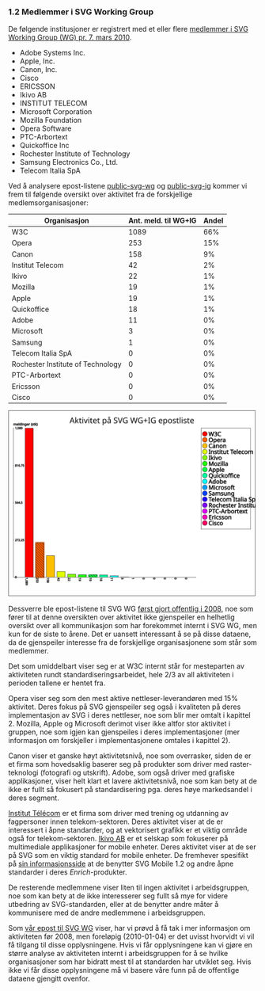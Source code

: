 
### 1.2 Medlemmer i SVG Working Group ###

De følgende institusjoner er registrert med et eller flere [medlemmer i
SVG Working Group (WG) pr. 7. mars 2010][1].

 * Adobe Systems Inc.
 * Apple, Inc.
 * Canon, Inc.
 * Cisco
 * ERICSSON
 * Ikivo AB
 * INSTITUT TELECOM
 * Microsoft Corporation
 * Mozilla Foundation
 * Opera Software
 * PTC-Arbortext
 * Quickoffice Inc
 * Rochester Institute of Technology
 * Samsung Electronics Co., Ltd.
 * Telecom Italia SpA

Ved å analysere epost-listene [public-svg-wg][2] og [public-svg-ig][3]
kommer vi frem til følgende oversikt over aktivitet fra de forskjellige
medlemsorganisasjoner:

| Organisasjon                      | Ant. meld. til WG+IG | Andel |
|-----------------------------------|----------------------|-------|
| W3C                               |                 1089 |   66% |
| Opera                             |                  253 |   15% |
| Canon                             |                  158 |    9% |
| Institut Telecom                  |                   42 |    2% |
| Ikivo                             |                   22 |    1% |
| Mozilla                           |                   19 |    1% |
| Apple                             |                   19 |    1% |
| Quickoffice                       |                   18 |    1% |
| Adobe                             |                   11 |    0% |
| Microsoft                         |                    3 |    0% |
| Samsung                           |                    1 |    0% |
| Telecom Italia SpA                |                    0 |    0% |
| Rochester Institute of Technology |                    0 |    0% |
| PTC-Arbortext                     |                    0 |    0% |
| Ericsson                          |                    0 |    0% |
| Cisco                             |                    0 |    0% |


<img src="epost-aktivitet.svg" alt="Fordeling av epost-aktivitet" width="500" height="375" />

Dessverre ble epost-listene til SVG WG [først gjort offentlig i 2008][4],
noe som fører til at denne oversikten over aktivitet ikke gjenspeiler en
helhetlig oversikt over all kommunikasjon som har forekommet internt i SVG
WG, men kun for de siste to årene. Det er uansett interessant å se på disse
dataene, da de gjenspeiler interesse fra de forskjellige organisasjonene som
står som medlemmer.

Det som umiddelbart viser seg er at W3C internt står for mesteparten av
aktiviteten rundt standardiseringsarbeidet, hele 2/3 av all aktiviteten i
perioden tallene er hentet fra.

Opera viser seg som den mest aktive nettleser-leverandøren med 15%
aktivitet. Deres fokus på SVG gjenspeiler seg også i kvaliteten på deres
implementasjon av SVG i deres nettleser, noe som blir mer omtalt i kapittel
2. Mozilla, Apple og Microsoft derimot viser ikke altfor stor aktivitet i
gruppen, noe som igjen kan gjenspeiles i deres implementasjoner (mer
informasjon om forskjeller i implementasjonene omtales i kapittel 2).

Canon viser et ganske høyt aktivitetsnivå, noe som overrasker, siden de er
et firma som hovedsaklig baserer seg på produkter som driver med
raster-teknologi (fotografi og utskrift). Adobe, som også driver med
grafiske applikasjoner, viser helt klart et lavere aktivitetsnivå, noe som
kan bety at de ikke er fullt så fokusert på standardisering pga. deres høye
markedsandel i deres segment.

[Institut Télécom][5] er et firma som driver med trening og utdanning av
fagpersoner innen telekom-sektoren. Deres aktivitet viser at de er
interessert i åpne standarder, og at vektorisert grafikk er et viktig område
også for telekom-sektoren. [Ikivo AB][6] er et selskap som fokuserer på
multimediale applikasjoner for mobile enheter. Deres aktivitet viser at de
ser på SVG som en viktig standard for mobile enheter. De fremhever spesifikt
på [sin informasjonsside][7] at de benytter SVG Mobile 1.2 og andre åpne
standarder i deres *Enrich*-produkter.

De resterende medlemmene viser liten til ingen aktivitet i arbeidsgruppen,
noe som kan bety at de ikke interesserer seg fullt så mye for videre
utbedring av SVG-standarden, eller at de benytter andre måter å kommunisere
med de andre medlemmene i arbeidsgruppen.

Som [vår epost til SVG WG][4] viser, har vi prøvd å få tak i mer informasjon
om aktiviteten før 2008, men foreløpig (2010-01-04) er det uvisst hvorvidt
vi vil få tilgang til disse opplysningene. Hvis vi får opplysningene kan vi
gjøre en større analyse av aktiviteten internt i arbeidsgruppen for å se
hvilke organisasjoner som har bidratt mest til at standarden har utviklet
seg. Hvis ikke vi får disse opplysningene må vi basere våre funn på de
offentlige dataene gjengitt ovenfor.

[1]: http://www.w3.org/2000/09/dbwg/details?group=19480&public=1&gs=1& "SVG Working Group Participants, W3C/Gerald Oskoboiny/Dominique Hazaël-Massieux, 2010-04-09"
[2]: http://lists.w3.org/Archives/Public/public-svg-wg/ "SVG Working Group public mailing list archive, uthentet 2010-04-01"
[3]: http://lists.w3.org/Archives/Public/public-svg-ig/ "SVG Interest Group public mailing list archive, uthentet 2010-04-01"
[4]: #vedlegg "Information directly from Doug Schepers, W3C SVG WG Team Contact, dated 2010-03-08"
[5]: http://www.institut-telecom.fr/p_en_present_inst_36.html "Institut Télécom about page, lest 2010-04-01"
[6]: http://www.ikivo.com/04about.html "Ikivo AB about page, lest 2010-04-01"
[7]: http://www.ikivo.com/open_standards.html "Based on open standards, Ikivo AB, 2009-10-23"
